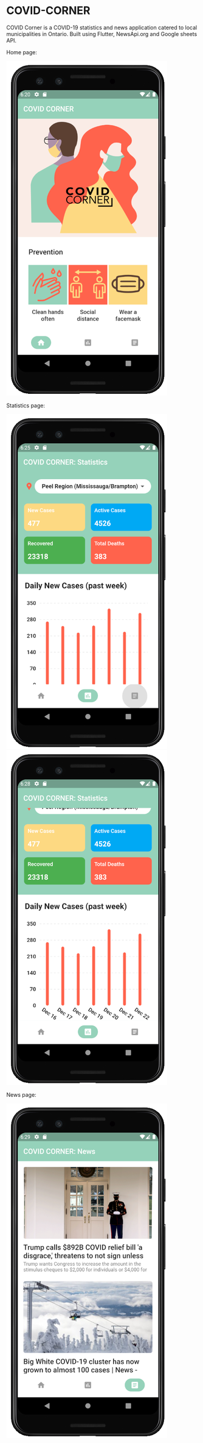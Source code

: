 # COVID-CORNER
COVID Corner is a COVID-19 statistics and news application catered to local municipalities in Ontario.
Built using Flutter, NewsApi.org and Google sheets API.

Home page:


![Home page](https://github.com/AhmadAlsabbagh/COVID-CORNER/blob/main/covidcorner1.png?raw=true)

Statistics page:


![Statistics page part 1](https://github.com/AhmadAlsabbagh/COVID-CORNER/blob/main/covidcorner2.png?raw=true)
![Statistics page part 2](https://github.com/AhmadAlsabbagh/COVID-CORNER/blob/main/covidcorner3.png?raw=true)

News page:


![News page](https://github.com/AhmadAlsabbagh/COVID-CORNER/blob/main/covidcorner4.png?raw=true)
